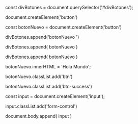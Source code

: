 const divBotones = document.querySelector('#divBotones');

document.createElement('button')

const botonNuevo = document.createElement('button')

divBotones.append('botonNuevo ')

divBotones.append( botonNuevo )

divBotones.append( botonNuevo )

botonNuevo.innerHTML = 'Hola Mundo';

botonNuevo.classList.add('btn')

botonNuevo.classList.add('btn-success')

const input = document.createElement('input');

input.classList.add('form-control')


document.body.append( input )